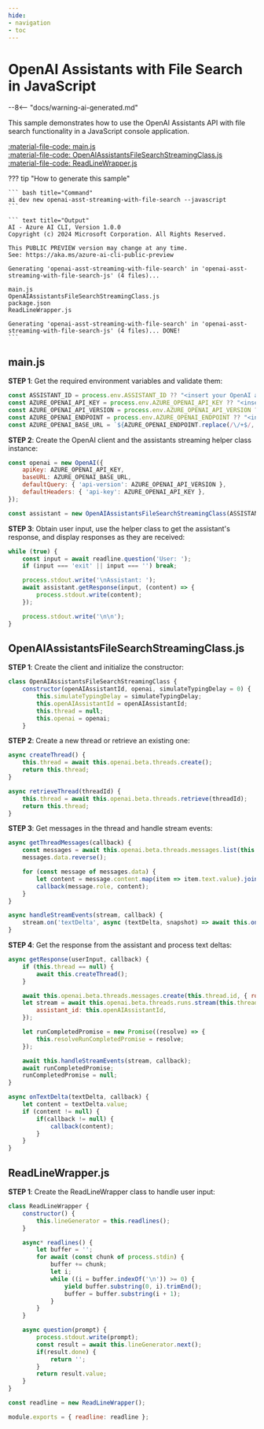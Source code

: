 ```yaml
---
hide:
- navigation
- toc
---
```

# OpenAI Assistants with File Search in JavaScript

--8<-- "docs/warning-ai-generated.md"

This sample demonstrates how to use the OpenAI Assistants API with file search functionality in a JavaScript console application.

[:material-file-code: main.js](https://raw.githubusercontent.com/robch/book-of-ai/main/docs/samples/openai-asst-streaming-with-file-search-js/main.js)  
[:material-file-code: OpenAIAssistantsFileSearchStreamingClass.js](https://raw.githubusercontent.com/robch/book-of-ai/main/docs/samples/openai-asst-streaming-with-file-search-js/OpenAIAssistantsFileSearchStreamingClass.js)  
[:material-file-code: ReadLineWrapper.js](https://raw.githubusercontent.com/robch/book-of-ai/main/docs/samples/openai-asst-streaming-with-file-search-js/ReadLineWrapper.js)  

??? tip "How to generate this sample"

    ``` bash title="Command"
    ai dev new openai-asst-streaming-with-file-search --javascript
    ```

    ``` text title="Output"
    AI - Azure AI CLI, Version 1.0.0
    Copyright (c) 2024 Microsoft Corporation. All Rights Reserved.

    This PUBLIC PREVIEW version may change at any time.
    See: https://aka.ms/azure-ai-cli-public-preview

    Generating 'openai-asst-streaming-with-file-search' in 'openai-asst-streaming-with-file-search-js' (4 files)...

    main.js
    OpenAIAssistantsFileSearchStreamingClass.js
    package.json
    ReadLineWrapper.js

    Generating 'openai-asst-streaming-with-file-search' in 'openai-asst-streaming-with-file-search-js' (4 files)... DONE!
    ```


## main.js

**STEP 1**: Get the required environment variables and validate them:

``` javascript title="main.js"
const ASSISTANT_ID = process.env.ASSISTANT_ID ?? "<insert your OpenAI assistant ID here>";
const AZURE_OPENAI_API_KEY = process.env.AZURE_OPENAI_API_KEY ?? "<insert your Azure OpenAI API key here>";
const AZURE_OPENAI_API_VERSION = process.env.AZURE_OPENAI_API_VERSION ?? "<insert your Azure OpenAI API version here>";
const AZURE_OPENAI_ENDPOINT = process.env.AZURE_OPENAI_ENDPOINT ?? "<insert your Azure OpenAI endpoint here>";
const AZURE_OPENAI_BASE_URL = `${AZURE_OPENAI_ENDPOINT.replace(/\/+$/, '')}/openai`;
```

**STEP 2**: Create the OpenAI client and the assistants streaming helper class instance:

``` javascript title="main.js"
const openai = new OpenAI({
    apiKey: AZURE_OPENAI_API_KEY,
    baseURL: AZURE_OPENAI_BASE_URL,
    defaultQuery: { 'api-version': AZURE_OPENAI_API_VERSION },
    defaultHeaders: { 'api-key': AZURE_OPENAI_API_KEY },
});

const assistant = new OpenAIAssistantsFileSearchStreamingClass(ASSISTANT_ID, openai);
```

**STEP 3**: Obtain user input, use the helper class to get the assistant's response, and display responses as they are received:

``` javascript title="main.js"
while (true) {
    const input = await readline.question('User: ');
    if (input === 'exit' || input === '') break;

    process.stdout.write('\nAssistant: ');
    await assistant.getResponse(input, (content) => {
        process.stdout.write(content);
    });

    process.stdout.write('\n\n');
}
```

## OpenAIAssistantsFileSearchStreamingClass.js

**STEP 1**: Create the client and initialize the constructor:

``` javascript title="OpenAIAssistantsFileSearchStreamingClass.js"
class OpenAIAssistantsFileSearchStreamingClass {
    constructor(openAIAssistantId, openai, simulateTypingDelay = 0) {
        this.simulateTypingDelay = simulateTypingDelay;
        this.openAIAssistantId = openAIAssistantId;
        this.thread = null;
        this.openai = openai;
    }
```

**STEP 2**: Create a new thread or retrieve an existing one:

``` javascript title="OpenAIAssistantsFileSearchStreamingClass.js"
async createThread() {
    this.thread = await this.openai.beta.threads.create();
    return this.thread;
}

async retrieveThread(threadId) {
    this.thread = await this.openai.beta.threads.retrieve(threadId);
    return this.thread;
}
```

**STEP 3**: Get messages in the thread and handle stream events:

``` javascript title="OpenAIAssistantsFileSearchStreamingClass.js"
async getThreadMessages(callback) {
    const messages = await this.openai.beta.threads.messages.list(this.thread.id);
    messages.data.reverse();

    for (const message of messages.data) {
        let content = message.content.map(item => item.text.value).join('') + '\n\n';
        callback(message.role, content);
    }
}

async handleStreamEvents(stream, callback) {
    stream.on('textDelta', async (textDelta, snapshot) => await this.onTextDelta(textDelta, callback));
}
```

**STEP 4**: Get the response from the assistant and process text deltas:

``` javascript title="OpenAIAssistantsFileSearchStreamingClass.js"
async getResponse(userInput, callback) {
    if (this.thread == null) {
        await this.createThread();
    }

    await this.openai.beta.threads.messages.create(this.thread.id, { role: "user", content: userInput });
    let stream = await this.openai.beta.threads.runs.stream(this.thread.id, {
        assistant_id: this.openAIAssistantId,
    });

    let runCompletedPromise = new Promise((resolve) => {
        this.resolveRunCompletedPromise = resolve;
    });

    await this.handleStreamEvents(stream, callback);
    await runCompletedPromise;
    runCompletedPromise = null;
}

async onTextDelta(textDelta, callback) {
    let content = textDelta.value;
    if (content != null) {
        if(callback != null) {
            callback(content);
        }
    }
}
```

## ReadLineWrapper.js

**STEP 1**: Create the ReadLineWrapper class to handle user input:

``` javascript title="ReadLineWrapper.js"
class ReadLineWrapper {
    constructor() {
        this.lineGenerator = this.readlines();
    }

    async* readlines() {
        let buffer = '';
        for await (const chunk of process.stdin) {
            buffer += chunk;
            let i;
            while ((i = buffer.indexOf('\n')) >= 0) {
                yield buffer.substring(0, i).trimEnd();
                buffer = buffer.substring(i + 1);
            }
        }
    }

    async question(prompt) {
        process.stdout.write(prompt);
        const result = await this.lineGenerator.next();
        if(result.done) {
            return '';
        }
        return result.value;
    }
}

const readline = new ReadLineWrapper();

module.exports = { readline: readline };
```